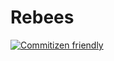 # Rebees

[![Commitizen friendly](https://img.shields.io/badge/commitizen-friendly-brightgreen.svg)](http://commitizen.github.io/cz-cli/)
